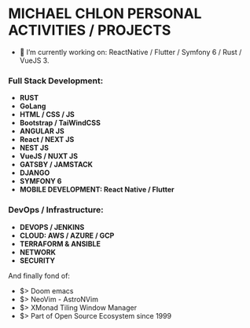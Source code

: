 # MICHAEL CHLON PERSONAL ACTIVITIES / PROJECTS 

- 🔭 I’m currently working on: ReactNative / Flutter / Symfony 6 / Rust / VueJS 3.

### Full Stack Development:

- **RUST**
- **GoLang**
- **HTML / CSS / JS**
- **Bootstrap / TaiWindCSS**
- **ANGULAR JS**
- **React / NEXT JS**
- **NEST JS**
- **VueJS / NUXT JS**
- **GATSBY / JAMSTACK**
- **DJANGO**
- **SYMFONY 6**
- **MOBILE DEVELOPMENT: React Native / Flutter**

### DevOps / Infrastructure:

- **DEVOPS / JENKINS**
- **CLOUD: AWS / AZURE / GCP**
- **TERRAFORM & ANSIBLE**
- **NETWORK**
- **SECURITY**

And finally fond of:
- $> Doom emacs
- $> NeoVim - AstroNVim
- $> XMonad Tiling Window Manager
- $> Part of Open Source Ecosystem since 1999



<!--
**MrMic/MrMic** is a ✨ _special_ ✨ repository because its `README.md` (this file) appears on your GitHub profile.

Here are some ideas to get you started:

- 🔭 I’m currently working on ...
- 🌱 I’m currently learning ...
- 👯 I’m looking to collaborate on ...
- 🤔 I’m looking for help with ...
- 💬 Ask me about ...
- 📫 How to reach me: ...
- 😄 Pronouns: ...
- ⚡ Fun fact: ...
-->
